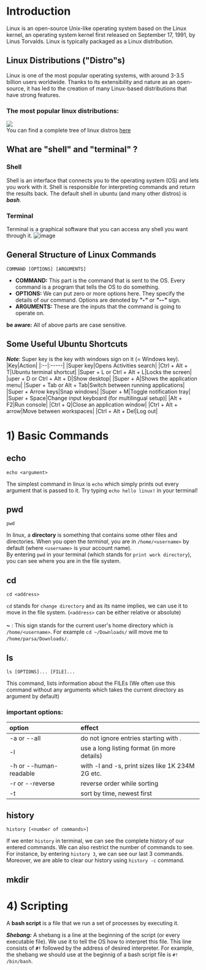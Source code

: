# Introduction
Linux is an open-source Unix-like operating system based on the Linux kernel, an operating system kernel first released on September 17, 1991, by Linus Torvalds. Linux is typically packaged as a Linux distribution.
## Linux Distributions ("Distro"s)
Linux is one of the most popular operating systems, with around 3-3.5 billion users worldwide. Thanks to its extensibility and nature as an open-source, it has led to the creation of many Linux-based distributions that have strong features.
### The most popular linux distributions:
![](https://preview.redd.it/80so7f9nna751.png?width=960&crop=smart&auto=webp&s=0d394083088dd9cc1e36868b99527779d0241d02) <br>
You can find a complete tree of linux distros [here](https://upload.wikimedia.org/wikipedia/commons/b/b5/Linux_Distribution_Timeline_21_10_2021.svg)
## What are "shell" and "terminal" ?
### **Shell**
Shell is an interface that connects you to the operating system (OS) and lets you work with it. Shell is responsible for interpreting commands and return the results back. The default shell in ubuntu (and many other distros) is _**bash**_.
### **Terminal**
Terminal is a graphical software that you can access any shell you want through it.
![image](https://user-images.githubusercontent.com/92635013/195100325-217ca755-2767-470c-995d-fbf9fa89c065.png)
## General Structure of Linux Commands
```
COMMAND [OPTIONS] [ARGUMENTS]
```
- **COMMAND:** This part is the command that is sent to the OS. Every command is a program that tells the OS to do something.
- **OPTIONS:** We can put zero or more options here. They specify the details of our command. Options are denoted by **_"-"_** or **_"--"_** sign.
- **ARGUMENTS:** These are the inputs that the command is going to operate on.

**be aware:** All of above parts are case sensitive.
## Some Useful Ubuntu Shortcuts
_**Note**_: Super key is the key with windows sign on it (= Windows key).
|Key|Action|
|:--|:-----|
|Super key|Opens Activities search|
|Ctrl + Alt + T|Ubuntu terminal shortcut|
|Super + L or Ctrl + Alt + L|Locks the screen|
|uper + D or Ctrl + Alt + D|Show desktop|
|Super + A|Shows the application menu|
|Super + Tab or Alt + Tab|Switch between running applications|
|Super + Arrow keys|Snap windows|
|Super + M|Toggle notification tray|
|Super + Space|Change input keyboard (for multilingual setup)|
|Alt + F2|Run console|
|Ctrl + Q|Close an application window|
|Ctrl + Alt + arrow|Move between workspaces|
|Ctrl + Alt + Del|Log out|
# 1) Basic Commands
## echo
```
echo <argument>
```
The simplest command in linux is `echo` which simply prints out every argument that is passed to it. Try typing `echo hello linux!` in your terminal!
## pwd
```
pwd
```
In linux, a **directory** is something that contains some other files and directories. When you open the _terminal_, you are in `/home/<username>` by default (where `<username>` is your account name). <br>
By entering `pwd` in your terminal (which stands for `print work directory`), you can see where you are in the file system.
## cd
```
cd <address>
```
`cd` stands for `change directory` and as its name implies, we can use it to move in the file system.
(`<address>` can be either relative or absolute) <br><br>
**~** : This sign stands for the current user's home directory which is `/home/<username>`. For example `cd ~/Downloads/` will move me to `/home/parsa/Downloads/`.
## ls
```
ls [OPTIONS]... [FILE]...
```
This command, lists information about the FILEs (We often use this command without any arguments which takes the current directory as argument by default)
### important options:
|option  |effect  |
|:-------|:-------|
|-a or --all|do not ignore entries starting with .|
|-l|use a long listing format (in more details)|
|-h or --human-readable|with -l and -s, print sizes like 1K 234M 2G etc.|
|-r or --reverse|reverse order while sorting|
|-t|sort by time, newest first|
## history
```
history [<number of commands>]
```
If we enter `history` in terminal, we can see the complete history of our entered commands. We can also restrict the number of commands to see. For instance, by entering `history 3`, we can see our last 3 commands. <br>
Moreover, we are able to clear our history using `history -c` command.
## mkdir
# 4) Scripting
A **bash script** is a file that we run a set of processes by executing it.


**_Shebang:_** A shebang is a line at the beginning of the script (or every executable file). We use it to tell the OS how to interpret this file. This line consists of **`#!`** followed by the address of desired interpreter. For example, the shebang we should use at the beginnig of a bash script file is `#! /bin/bash`.
